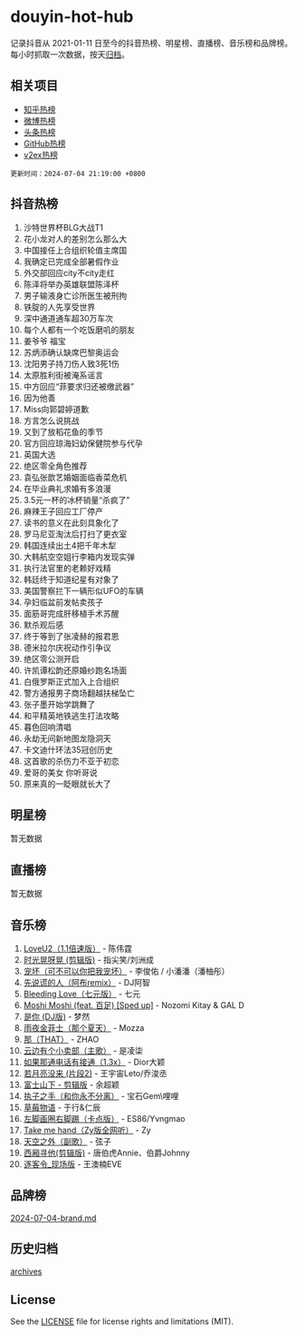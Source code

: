 # douyin-hot-hub

记录抖音从 2021-01-11 日至今的抖音热榜、明星榜、直播榜、音乐榜和品牌榜。每小时抓取一次数据，按天[归档](archives)。

## 相关项目

- [知乎热榜](https://github.com/lonnyzhang423/zhihu-hot-hub)
- [微博热榜](https://github.com/lonnyzhang423/weibo-hot-hub)
- [头条热榜](https://github.com/lonnyzhang423/toutiao-hot-hub)
- [GitHub热榜](https://github.com/lonnyzhang423/github-hot-hub)
- [v2ex热榜](https://github.com/lonnyzhang423/v2ex-hot-hub)


`更新时间：2024-07-04 21:19:00 +0800`

## 抖音热榜

1. 沙特世界杯BLG大战T1
1. 花小龙对人的差别怎么那么大
1. 中国接任上合组织轮值主席国
1. 我确定已完成全部暑假作业
1. 外交部回应city不city走红
1. 陈泽将举办英雄联盟陈泽杯
1. 男子输液身亡诊所医生被刑拘
1. 铁腚的人先享受世界
1. 深中通道通车超30万车次
1. 每个人都有一个吃饭磨叽的朋友
1. 姜爷爷 福宝
1. 苏炳添确认缺席巴黎奥运会
1. 沈阳男子持刀伤人致3死1伤
1. 太原胜利街被淹系谣言
1. 中方回应“菲要求归还被缴武器”
1. 因为他善
1. Miss向郭碧婷道歉
1. 方言怎么说挑战
1. 又到了放稻花鱼的季节
1. 官方回应琼海妇幼保健院参与代孕
1. 英国大选
1. 绝区零全角色推荐
1. 袁弘张歆艺婚姻面临香菜危机
1. 在毕业典礼求婚有多浪漫
1. 3.5元一杯的冰杯销量“杀疯了”
1. 麻辣王子回应工厂停产
1. 读书的意义在此刻具象化了
1. 罗马尼亚淘汰后打扫了更衣室
1. 韩国连续出土4把千年木犁
1. 大韩航空空姐行李箱内发现实弹
1. 执行法官里的老赖好戏精
1. 韩廷终于知道纪星有对象了
1. 美国警察拦下一辆形似UFO的车辆
1. 孕妇临盆前发帖卖孩子
1. 面筋哥完成肝移植手术苏醒
1. 默杀观后感
1. 终于等到了张凌赫的报君恩
1. 德米拉尔庆祝动作引争议
1. 绝区零公测开启
1. 许凯谭松韵还原婚纱跑名场面
1. 白俄罗斯正式加入上合组织
1. 警方通报男子商场翻越扶梯坠亡
1. 张子墨开始学跳舞了
1. 和平精英地铁逃生打法攻略
1. 暮色回响清唱
1. 永劫无间新地图龙隐洞天
1. 卡文迪什环法35冠创历史
1. 这首歌的杀伤力不亚于初恋
1. 爱哥的美女 你听哥说
1. 原来真的一眨眼就长大了

## 明星榜

暂无数据

## 直播榜

暂无数据

## 音乐榜

1. [LoveU2（1.1倍速版）](https://sf5-hl-cdn-tos.douyinstatic.com/obj/tos-cn-ve-2774/oQMeDffLaEmgMwgCOEMAFCI6INzoFPgWdD0rsa) - 陈伟霆
1. [时光晃呀晃 (剪辑版)](https://sf3-cdn-tos.douyinstatic.com/obj/tos-cn-ve-2774/o8ACeQem3gwI1x3GIYGAfKG0LJebKFRJDwRwyW) - 指尖笑/刘洲成
1. [宠坏（可不可以你把我宠坏）](https://sf3-cdn-tos.douyinstatic.com/obj/tos-cn-ve-2774/ocWI8ft2gd0rAfXKzvKGeMQM6fVLTLfA8UJzwl) - 李俊佑 / 小潘潘（潘柚彤）
1. [先说谎的人（阿布remix）](https://sf3-cdn-tos.douyinstatic.com/obj/tos-cn-ve-2774/owQtOFmAzBgxBKDOYfeCTQTgE9cDORrOQqmCZy) - DJ阿智
1. [Bleeding Love（七元版）](https://sf3-cdn-tos.douyinstatic.com/obj/tos-cn-ve-2774/oEgC9eZFHQ1MfSRnrfkzFp8AayDWqAQMABBgUs) - 七元
1. [Moshi Moshi (feat. 百足) [Sped up]](https://sf6-cdn-tos.douyinstatic.com/obj/tos-cn-ve-2774/ocCPFQcXJLeroaIdQLIGAoeeYM3OAUYGDguHXz) - Nozomi Kitay & GAL D
1. [是你 (DJ版)](https://sf5-hl-cdn-tos.douyinstatic.com/obj/tos-cn-ve-2774/1ec766e572b34c42853ce6315d426850) - 梦然
1. [雨夜金菲士（那个夏天）](https://sf5-hl-cdn-tos.douyinstatic.com/obj/tos-cn-ve-2774/osPmPLDWQBBE2Z6bftCgYwkFaF4pEYEneXaZQs) - Mozza
1. [那（THAT）](https://sf5-hl-cdn-tos.douyinstatic.com/obj/tos-cn-ve-2774/oIIWGeBZCnlGx9tl0gFlCfwlQbj7QWAD8HYAGg) - ZHAO
1. [云边有个小卖部（主歌）](https://sf5-hl-cdn-tos.douyinstatic.com/obj/tos-cn-ve-2774/okvgzOZylLA4WYUHkAhpy5DrCiqAmBjiMIkJp) - 是凌柒
1. [如果那通电话有接通（1.3x）](https://sf5-hl-cdn-tos.douyinstatic.com/obj/tos-cn-ve-2774/ocJeJKhUhAJG8EYZiEFfGFAPkD3beMQ5mwDv1e) - Dior大颖
1. [若月亮没来 (片段2)](https://sf3-cdn-tos.douyinstatic.com/obj/tos-cn-ve-2774/ocQavLLjkCOeDxGyYeIMGgNAIwJ0QXE1Ve3Fzv) - 王宇宙Leto/乔浚丞
1. [富士山下 - 剪辑版](https://sf5-hl-cdn-tos.douyinstatic.com/obj/tos-cn-ve-2774/o4QGmeUZhQXvtC5BDkogeQni8WbdCBUJEYI12v) - 余超颖
1. [执子之手（和你永不分离）](https://sf5-hl-cdn-tos.douyinstatic.com/obj/tos-cn-ve-2774/oU4mUWISThYfqtA61VOl8PAQGeK2LGGQfFCZfY) - 宝石Gem\哩哩
1. [草莓物语](https://sf5-hl-cdn-tos.douyinstatic.com/obj/tos-cn-ve-2774/okynhJ7jEAIIZBfsLgYMEI8QC3WbQNN66RKzhT) - 于行&仁辰
1. [左脚画圈右脚踢（卡点版）](https://sf5-hl-cdn-tos.douyinstatic.com/obj/tos-cn-ve-2774/oAoAIr8BJv8B7W4CEBMsaSfDWrAiF4izwIDMJg) - ES86/Yvngmao
1. [Take me hand（Zy版全网听）](https://sf5-hl-cdn-tos.douyinstatic.com/obj/tos-cn-ve-2774/owyUoUuVpA1I7BiszAYMSqbGseWQw8P7Ea2BiR) - Zy
1. [天空之外（副歌）](https://sf3-cdn-tos.douyinstatic.com/obj/tos-cn-ve-2774/oAYn0BTp8jS8iSyZSHMUWAikyvAWI1c7aiJTr) - 弦子
1. [西厢寻他(剪辑版)](https://sf5-hl-cdn-tos.douyinstatic.com/obj/tos-cn-ve-2774/oUsAVfAQKlRNxEv5qxvIB8o5qmIWUcXbzJKJhw) - 唐伯虎Annie、伯爵Johnny
1. [逐客令_现场版](https://sf5-hl-cdn-tos.douyinstatic.com/obj/tos-cn-ve-2774/okjvqFftEMAIgLPvI8f4MT5CZVyxmDQdBOwjBv) - 王澳楠EVE

## 品牌榜

[2024-07-04-brand.md](archives/2024-07-04-brand.md)

## 历史归档

[archives](archives)

## License

See the [LICENSE](LICENSE) file for license rights and limitations (MIT).
